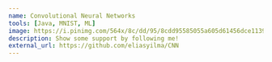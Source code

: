 ```yaml
---
name: Convolutional Neural Networks
tools: [Java, MNIST, ML]
image: https://i.pinimg.com/564x/8c/dd/95/8cdd95585055a605d61456dce1139e71.jpg
description: Show some support by following me!
external_url: https://github.com/eliasyilma/CNN
---
```

